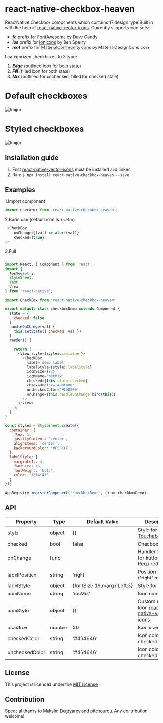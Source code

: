 # react-native-checkbox-heaven

ReactNative Checkbox components which contains 17 design type.Built in with the help
of [react-native-vector-icons](https://github.com/oblador/react-native-vector-icons). Currently supports icon sets:
* ***fa*** prefix for [FontAwesome](http://fortawesome.github.io/Font-Awesome/icons/) by Dave Gandy 
* ***ios*** prefix for [Ionicons](http://ionicframework.com/docs/v2/ionicons/) by Ben Sperry
* ***mat*** prefix for [MaterialCommunityIcons](https://materialdesignicons.com/) by MaterialDesignIcons.com

I categorized checkboxes to 3 type:
1. ***Edge*** (outlined icon for both state)
2. ***Fill*** (filled icon for both state)
3. ***Mix*** (outlined for unchecked, filled for checked state)

# **Default checkboxes** 
![Imgur](http://i.imgur.com/G5N131cl.png)
# **Styled checkboxes**  
![Imgur](http://i.imgur.com/zbM5s0Cm.png)

## **Installation guide**

1. First [react-native-vector-icons](https://github.com/oblador/react-native-vector-icons) must be installed and linked
2. Run: `$ npm install react-native-checkbox-heaven --save`

## **Examples**

1.Import component
```javascript
import CheckBox from 'react-native-checkbox-heaven';
```
2.Basic use (default icon is `iosMix`)
```javascript
 <CheckBox
    onChange={(val) => alert(val)}
    checked={true}
/>
```
3.Full 
```javascript

import React, { Component } from 'react';
import {
  AppRegistry,
  StyleSheet,
  Text,
  View
} from 'react-native';

import CheckBox from 'react-native-checkbox-heaven'

export default class checkboxDemo extends Component {
  state = {
    checked: false
  }
  handleOnChange(val) {
    this.setState({ checked: val })
  }
  render() {

    return (
      <View style={styles.container}>
        <CheckBox
          label='demo label'
          labelStyle={styles.labelStyle}
          iconSize={28}
          iconName='matMix'
          checked={this.state.checked}
          checkedColor='#008080'
          uncheckedColor='#8b0000'
          onChange={this.handleOnChange.bind(this)}
        />
      </View>
    );
  }
}

const styles = StyleSheet.create({
  container: {
    flex: 1,
    justifyContent: 'center',
    alignItems: 'center',
    backgroundColor: '#F5FCFF',
  },
  labelStyle: {
    marginLeft: 4,
    fontSize: 16,
    fontWeight: 'bold',
    color: '#2f4f4f'
  }
});

AppRegistry.registerComponent('checkboxDemo', () => checkboxDemo);

```



## **API**

| Property              | Type | Default Value             | Description                              |
| ----------------- | -------- | ------------------------- | ---------------------------------------- |
| style              | object   | {}                       | Style for [TouchableOpacity](http://facebook.github.io/react-native/docs/touchableopacity.html)                               |
| checked           | bool     | false                     | Checbox state                           |
| onChange          | func     |                           | Handler function for button press. Required |
| labelPosition     | string   | 'right'                   | Position for label ('right' or 'left')  |
| labelStyle        | object   | {fontSize:16,marginLeft:3}| Style for [Text](http://facebook.github.io/react-native/docs/text.html)                           |
| iconName          | string   | 'iosMix'                  | Icon name                                |
| iconStyle         | object   | {}                        | Custom style for Icon [react-native-vector-icons](https://github.com/oblador/react-native-vector-icons)                   |
| iconSize          | number   | 30                        | Icon size                   |
| checkedColor      | string   | '#464646'                 | Icon color for checked state             |
| uncheckedColor    | string   | '#464646'                 | Icon color for checked state             |

## License

This project is licenced under the [MIT License](http://opensource.org/licenses/mit-license.html).

## Contribution

Speacial thanks to [Maksim Degtyarev](https://github.com/maksimdegtyarev) and [pitchourou](https://github.com/pitchourou).
Any contribution welcome!